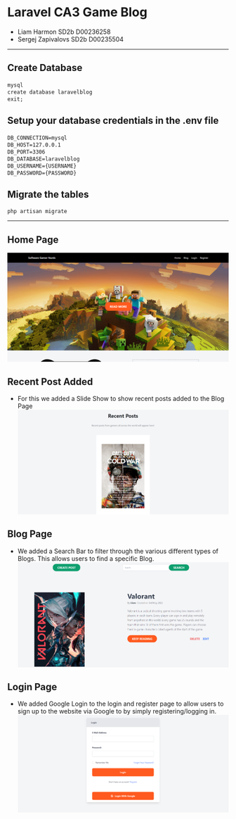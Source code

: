 # Laravel CA3 Game Blog

* Liam Harmon SD2b D00236258
* Sergej Zapivalovs SD2b D00235504
***
## Create Database 
```
mysql
create database laravelblog
exit;
```
## Setup your database credentials in the .env file
```
DB_CONNECTION=mysql
DB_HOST=127.0.0.1
DB_PORT=3306
DB_DATABASE=laravelblog
DB_USERNAME={USERNAME}
DB_PASSWORD={PASSWORD}
```
## Migrate the tables
```
php artisan migrate
```
***
## Home Page 
![alt text](https://github.com/LiamHarmon/LaravelProjectCA3/blob/main/public/images/homepage.png "Laravel Home Page")

## Recent Post Added
* For this we added a Slide Show to show recent posts added to the Blog Page
![alt text](https://github.com/LiamHarmon/LaravelProjectCA3/blob/main/public/images/recentposts.png "Recent Post Image")

## Blog Page
* We added a Search Bar to filter through the various different types of Blogs. This allows users to find a specific Blog.
![alt text](https://github.com/LiamHarmon/LaravelProjectCA3/blob/main/public/images/blogpage.png "Blog Page")

## Login Page
* We added Google Login to the login and register page to allow users to sign up to the website via Google to by simply registering/logging in.
![alt text](https://github.com/LiamHarmon/LaravelProjectCA3/blob/main/public/images/loginpage.png "Login Page")
